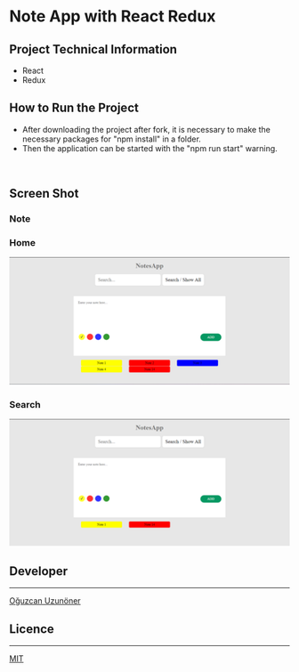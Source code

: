 # Note App with React Redux

## Project Technical Information

- React
- Redux

## How to Run the Project

- After downloading the project after fork, it is necessary to make the necessary packages for "npm install" in a folder.
- Then the application can be started with the "npm run start" warning.

<br>

## Screen Shot

### Note

### Home

<p align="center">
  <img src="readme_image/home.png" alt="Home">
</p>

### Search

<p align="center">
  <img src="readme_image/search.png" alt="Search">
</p>

## Developer

---

[Oğuzcan Uzunöner](https://github.com/oguzcanuzunoner)

## Licence

---

[MIT](https://choosealicense.com/licenses/mit/)
